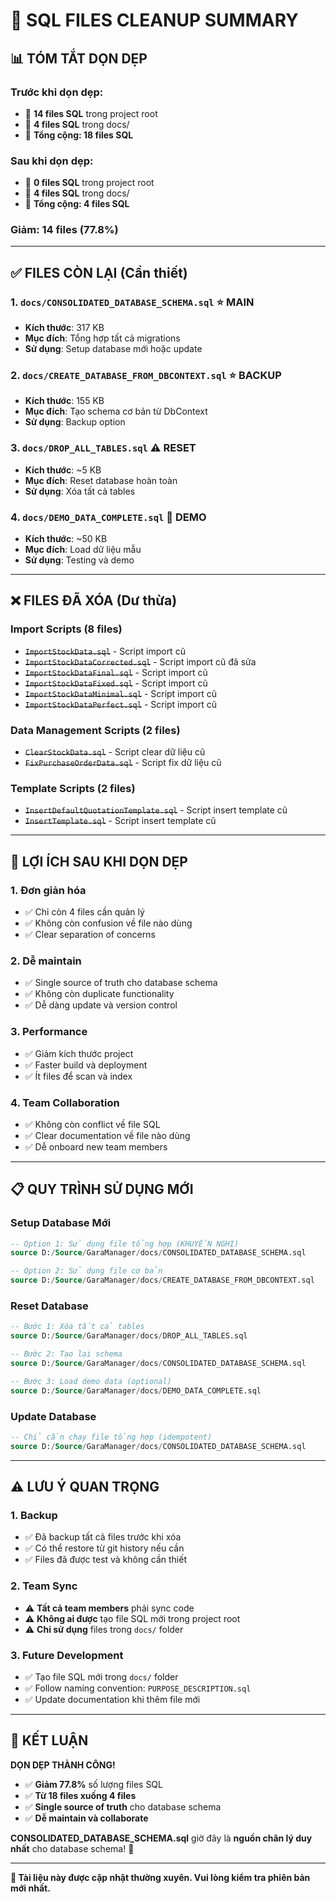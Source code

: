 # 🧹 SQL FILES CLEANUP SUMMARY

## 📊 **TÓM TẮT DỌN DẸP**

### **Trước khi dọn dẹp:**
- 📁 **14 files SQL** trong project root
- 📁 **4 files SQL** trong docs/
- 📁 **Tổng cộng: 18 files SQL**

### **Sau khi dọn dẹp:**
- 📁 **0 files SQL** trong project root
- 📁 **4 files SQL** trong docs/
- 📁 **Tổng cộng: 4 files SQL**

### **Giảm: 14 files (77.8%)**

---

## ✅ **FILES CÒN LẠI (Cần thiết)**

### **1. `docs/CONSOLIDATED_DATABASE_SCHEMA.sql`** ⭐ MAIN
- **Kích thước**: 317 KB
- **Mục đích**: Tổng hợp tất cả migrations
- **Sử dụng**: Setup database mới hoặc update

### **2. `docs/CREATE_DATABASE_FROM_DBCONTEXT.sql`** ⭐ BACKUP
- **Kích thước**: 155 KB
- **Mục đích**: Tạo schema cơ bản từ DbContext
- **Sử dụng**: Backup option

### **3. `docs/DROP_ALL_TABLES.sql`** ⚠️ RESET
- **Kích thước**: ~5 KB
- **Mục đích**: Reset database hoàn toàn
- **Sử dụng**: Xóa tất cả tables

### **4. `docs/DEMO_DATA_COMPLETE.sql`** 🎯 DEMO
- **Kích thước**: ~50 KB
- **Mục đích**: Load dữ liệu mẫu
- **Sử dụng**: Testing và demo

---

## ❌ **FILES ĐÃ XÓA (Dư thừa)**

### **Import Scripts (8 files)**
- ~~`ImportStockData.sql`~~ - Script import cũ
- ~~`ImportStockDataCorrected.sql`~~ - Script import cũ đã sửa
- ~~`ImportStockDataFinal.sql`~~ - Script import cũ
- ~~`ImportStockDataFixed.sql`~~ - Script import cũ
- ~~`ImportStockDataMinimal.sql`~~ - Script import cũ
- ~~`ImportStockDataPerfect.sql`~~ - Script import cũ

### **Data Management Scripts (2 files)**
- ~~`ClearStockData.sql`~~ - Script clear dữ liệu cũ
- ~~`FixPurchaseOrderData.sql`~~ - Script fix dữ liệu cũ

### **Template Scripts (2 files)**
- ~~`InsertDefaultQuotationTemplate.sql`~~ - Script insert template cũ
- ~~`InsertTemplate.sql`~~ - Script insert template cũ

---

## 🎯 **LỢI ÍCH SAU KHI DỌN DẸP**

### **1. Đơn giản hóa**
- ✅ Chỉ còn 4 files cần quản lý
- ✅ Không còn confusion về file nào dùng
- ✅ Clear separation of concerns

### **2. Dễ maintain**
- ✅ Single source of truth cho database schema
- ✅ Không còn duplicate functionality
- ✅ Dễ dàng update và version control

### **3. Performance**
- ✅ Giảm kích thước project
- ✅ Faster build và deployment
- ✅ Ít files để scan và index

### **4. Team Collaboration**
- ✅ Không còn conflict về file SQL
- ✅ Clear documentation về file nào dùng
- ✅ Dễ onboard new team members

---

## 📋 **QUY TRÌNH SỬ DỤNG MỚI**

### **Setup Database Mới**
```sql
-- Option 1: Sử dụng file tổng hợp (KHUYẾN NGHỊ)
source D:/Source/GaraManager/docs/CONSOLIDATED_DATABASE_SCHEMA.sql

-- Option 2: Sử dụng file cơ bản
source D:/Source/GaraManager/docs/CREATE_DATABASE_FROM_DBCONTEXT.sql
```

### **Reset Database**
```sql
-- Bước 1: Xóa tất cả tables
source D:/Source/GaraManager/docs/DROP_ALL_TABLES.sql

-- Bước 2: Tạo lại schema
source D:/Source/GaraManager/docs/CONSOLIDATED_DATABASE_SCHEMA.sql

-- Bước 3: Load demo data (optional)
source D:/Source/GaraManager/docs/DEMO_DATA_COMPLETE.sql
```

### **Update Database**
```sql
-- Chỉ cần chạy file tổng hợp (idempotent)
source D:/Source/GaraManager/docs/CONSOLIDATED_DATABASE_SCHEMA.sql
```

---

## ⚠️ **LƯU Ý QUAN TRỌNG**

### **1. Backup**
- ✅ Đã backup tất cả files trước khi xóa
- ✅ Có thể restore từ git history nếu cần
- ✅ Files đã được test và không cần thiết

### **2. Team Sync**
- ⚠️ **Tất cả team members** phải sync code
- ⚠️ **Không ai được** tạo file SQL mới trong project root
- ⚠️ **Chỉ sử dụng** files trong `docs/` folder

### **3. Future Development**
- ✅ Tạo file SQL mới trong `docs/` folder
- ✅ Follow naming convention: `PURPOSE_DESCRIPTION.sql`
- ✅ Update documentation khi thêm file mới

---

## 🎉 **KẾT LUẬN**

**DỌN DẸP THÀNH CÔNG!** 

- ✅ **Giảm 77.8%** số lượng files SQL
- ✅ **Từ 18 files xuống 4 files**
- ✅ **Single source of truth** cho database schema
- ✅ **Dễ maintain và collaborate**

**CONSOLIDATED_DATABASE_SCHEMA.sql** giờ đây là **nguồn chân lý duy nhất** cho database schema! 🎯

---

**📄 Tài liệu này được cập nhật thường xuyên. Vui lòng kiểm tra phiên bản mới nhất.**
